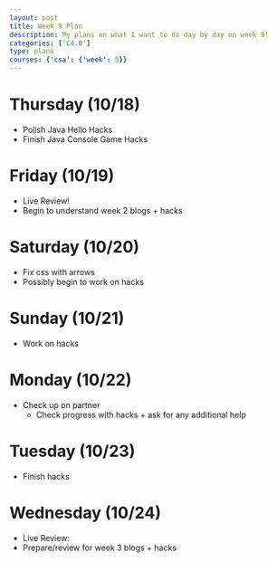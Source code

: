 ```yaml
---
layout: post
title: Week 9 Plan
description: My plans on what I want to do day by day on week 9!
categories: ['C4.0']
type: plans
courses: {'csa': {'week': 9}}
---
```


# Thursday (10/18)
- Polish Java Hello Hacks
- Finish Java Console Game Hacks

# Friday (10/19)
- Live Review!
- Begin to understand week 2 blogs + hacks

# Saturday (10/20)
- Fix css with arrows
- Possibly begin to work on hacks

# Sunday (10/21)
- Work on hacks

# Monday (10/22)
- Check up on partner
    - Check progress with hacks + ask for any additional help

# Tuesday (10/23)
- Finish hacks

# Wednesday (10/24)
- Live Review:
- Prepare/review for week 3 blogs + hacks

